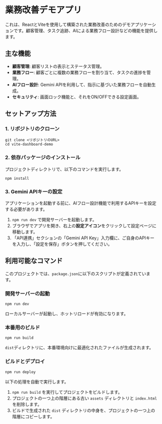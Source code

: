 # 業務改善デモアプリ

これは、ReactとViteを使用して構築された業務改善のためのデモアプリケーションです。顧客管理、タスク追跡、AIによる業務フロー設計などの機能を提供します。

## 主な機能

-   **顧客管理**: 顧客リストの表示とステータス管理。
-   **業務フロー**: 顧客ごとに複数の業務フローを割り当て、タスクの進捗を管理。
-   **AIフロー設計**: Gemini APIを利用して、指示に基づいた業務フローを自動生成。
-   **セキュリティ**: 画面ロック機能と、それをON/OFFできる設定画面。

## セットアップ方法

### 1. リポジトリのクローン

```shell
git clone <リポジトリのURL>
cd vite-dashboard-demo
```

### 2. 依存パッケージのインストール

プロジェクトディレクトリで、以下のコマンドを実行します。

```shell
npm install
```

### 3. Gemini APIキーの設定

アプリケーションを起動する前に、AIフロー設計機能で利用するAPIキーを設定する必要があります。

1.  `npm run dev` で開発サーバーを起動します。
2.  ブラウザでアプリを開き、右上の**設定アイコン**をクリックして設定ページに移動します。
3.  「API連携」セクションの「Gemini API Key」入力欄に、ご自身のAPIキーを入力し、「設定を保存」ボタンを押してください。

## 利用可能なコマンド

このプロジェクトでは、`package.json`に以下のスクリプトが定義されています。

### 開発サーバーの起動

```shell
npm run dev
```

ローカルサーバーが起動し、ホットリロードが有効になります。

### 本番用のビルド

```shell
npm run build
```

`dist`ディレクトリに、本番環境向けに最適化されたファイルが生成されます。

### ビルドとデプロイ

```shell
npm run deploy
```

以下の処理を自動で実行します。

1.  `npm run build` を実行してプロジェクトをビルドします。
2.  プロジェクトの一つ上の階層にある古い `assets` ディレクトリと `index.html` を削除します。
3.  ビルドで生成された `dist` ディレクトリの中身を、プロジェクトの一つ上の階層にコピーします。